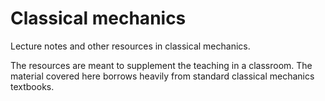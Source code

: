 # Classical mechanics 

Lecture notes and other resources in classical mechanics. 

The resources are meant to supplement the teaching in a classroom. 
The material covered here borrows heavily from standard classical mechanics textbooks. 


